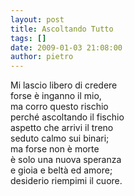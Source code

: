 ```yaml
---
layout: post
title: Ascoltando Tutto
tags: []
date: 2009-01-03 21:08:00
author: pietro
---
```

Mi lascio libero di credere<br/>forse è inganno il mio,<br/>ma corro questo rischio<br/>perché ascoltando il fischio<br/>aspetto che arrivi il treno<br/>seduto calmo sui binari;<br/>ma forse non è morte<br/>è solo una nuova speranza<br/>e gioia e beltà ed amore;<br/>desiderio riempimi il cuore.
